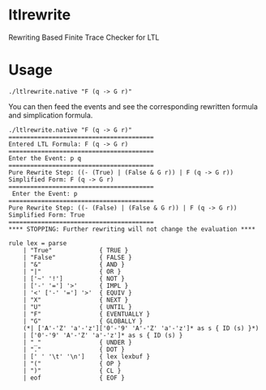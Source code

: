 # ltlrewrite
Rewriting Based Finite Trace Checker for LTL 

# Usage

```./ltlrewrite.native "F (q -> G r)" ```

You can then feed the events and see the corresponding rewritten formula and simplication formula.

```
./ltlrewrite.native "F (q -> G r)"
======================================== 
Entered LTL Formula: F (q -> G r)
======================================== 
Enter the Event: p q
======================================== 
Pure Rewrite Step: ((- (True) | (False & G r)) | F (q -> G r))
Simplified Form: F (q -> G r)
======================================== 
 Enter the Event: p
======================================== 
Pure Rewrite Step: ((- (False) | (False & G r)) | F (q -> G r))
Simplified Form: True
======================================== 
**** STOPPING: Further rewriting will not change the evaluation **** 
```

```
rule lex = parse
    | "True"             { TRUE }
    | "False"            { FALSE }
    | "&"                { AND }
    | "|"                { OR }
    | ['~' '!']          { NOT }
    | ['-' '='] '>'      { IMPL }
    | '<' ['-' '='] '>'  { EQUIV }
    | "X"                { NEXT }
    | "U"                { UNTIL }
    | "F"                { EVENTUALLY }
    | "G"                { GLOBALLY }
    (*| ['A'-'Z' 'a'-'z']['0'-'9' 'A'-'Z' 'a'-'z']* as s { ID (s) }*)
    | ['0'-'9' 'A'-'Z' 'a'-'z']* as s { ID (s) }
    | "_"                { UNDER }
    | "."                { DOT }
    | [' ' '\t' '\n']    { lex lexbuf }
    | "("                { OP }
    | ")"                { CL }
    | eof                { EOF }

```
